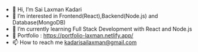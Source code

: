 - 👋 Hi, I’m Sai Laxman Kadari
- 👀 I’m interested in Frontend(React),Backend(Node.js) and Database(MongoDB)
- 🌱 I’m currently learning Full Stack Development with React and Node.js
- 💞️ Portfolio : https://portfolio-laxman.netlify.app/ 
- 📫 How to reach me kadarisailaxman@gmail.com
  
<!---
laxman006/laxman006 is a ✨ special ✨ repository because its `README.md` (this file) appears on your GitHub profile.
You can click the Preview link to take a look at your changes.
--->

